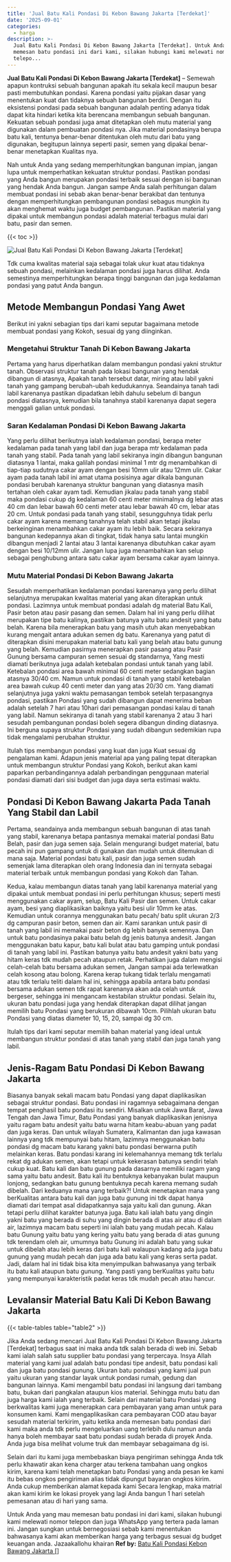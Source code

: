 ```yaml
---
title: 'Jual Batu Kali Pondasi Di Kebon Bawang Jakarta [Terdekat]'
date: '2025-09-01'
categories:
  - harga
description: >-
  Jual Batu Kali Pondasi Di Kebon Bawang Jakarta [Terdekat]. Untuk Anda yang mau
  memesan batu pondasi ini dari kami, silakan hubungi kami melewati nomor
  telepo...
---
```


**Jual Batu Kali Pondasi Di Kebon Bawang Jakarta \[Terdekat\]** – Semewah apapun kontruksi sebuah bangunan apakah itu sekala kecil maupun besar pasti membutuhkan pondasi. Karena pondasi yaitu pijakan dasar yang menentukan kuat dan tidaknya sebuah bangunan berdiri. Dengan itu eksistensi pondasi pada sebuah bangunan adalah penting adanya tidak dapat kita hindari ketika kita berencana membangun sebuah bangunan. Kekuatan sebuah pondasi juga amat ditetapkan oleh mutu material yang digunakan dalam pembuatan pondasi nya. Jika material pondasinya berupa batu kali, tentunya benar-benar ditentukan oleh mutu dari batu yang digunakan, begitupun lainnya seperti pasir, semen yang dipakai benar-benar menetapkan Kualitas nya.

Nah untuk Anda yang sedang memperhitungkan bangunan impian, jangan lupa untuk memperhatikan kekuatan struktur pondasi. Pastikan pondasi yang Anda bangun merupakan pondasi terbaik sesuai dengan isi bangunan yang hendak Anda bangun. Jangan sampe Anda salah perhitungan dalam membuat pondasi ini sebab akan benar-benar berakibat dan tentunya dengan memperhitungkan pembangunan pondasi sebagus mungkin itu akan menghemat waktu juga budget pembangunan. Pastikan material yang dipakai untuk membangun pondasi adalah material terbagus mulai dari batu, pasir dan semen.

{{< toc >}}

![Jual Batu Kali Pondasi Di Kebon Bawang Jakarta [Terdekat]](/images/jual-batu-kali-34.png)

Tdk cuma kwalitas material saja sebagai tolak ukur kuat atau tidaknya sebuah pondasi, melainkan kedalaman pondasi juga harus dilihat. Anda semestinya memperhitungkan berapa tinggi bangunan dan juga kedalaman pondasi yang patut Anda bangun.

## Metode Membangun Pondasi Yang Awet

Berikut ini yakni sebagian tips dari kami seputar bagaimana metode membuat pondasi yang Kokoh, sesuai dg yang diinginkan.

### Mengetahui Struktur Tanah Di Kebon Bawang Jakarta

Pertama yang harus diperhatikan dalam membangun pondasi yakni struktur tanah. Observasi struktur tanah pada lokasi bangunan yang hendak dibangun di atasnya, Apakah tanah tersebut datar, miring atau labil yakni tanah yang gampang berubah-ubah kedudukannya. Seandainya tanah tadi labil karenanya pastikan dipadatkan lebih dahulu sebelum di bangun pondasi diatasnya, kemudian bila tanahnya stabil karenanya dapat segera menggali galian untuk pondasi.

### Saran Kedalaman Pondasi Di Kebon Bawang Jakarta

Yang perlu dilihat berikutnya ialah kedalaman pondasi, berapa meter kedalaman pada tanah yang labil dan juga berapa mtr kedalaman pada tanah yang stabil. Pada tanah yang labil sekiranya ingin dibangun bangunan diatasnya 1 lantai, maka galilah pondasi minimal 1 mtr dg menambahkan di tiap-tiap sudutnya cakar ayam dengan besi 10mm ulir atau 12mm ulir. Cakar ayam pada tanah labil ini amat utama posisinya agar dikala bangunan pondasi berubah karenanya struktur bangunan yang diatasnya masih tertahan oleh cakar ayam tadi. Kemudian jikalau pada tanah yang stabil maka pondasi cukup dg kedalaman 60 centi meter minimalnya dg lebar atas 40 cm dan lebar bawah 60 centi meter atau lebar bawah 40 cm, lebar atas 20 cm. Untuk pondasi pada tanah yang stabil, sesungguhnya tidak perlu cakar ayam karena memang tanahnya telah stabil akan tetapi jikalau berkeinginan menambahkan cakar ayam itu lebih baik. Secara sekiranya bangunan kedepannya akan di tingkat, tidak hanya satu lantai mungkin dibangun menjadi 2 lantai atau 3 lantai karenanya dibutuhkan cakar ayam dengan besi 10/12mm ulir. Jangan lupa juga menambahkan kan selup sebagai penghubung antara satu cakar ayam bersama cakar ayam lainnya.

### Mutu Material Pondasi Di Kebon Bawang Jakarta

Sesudah memperhatikan kedalaman pondasi karenanya yang perlu dilihat selanjutnya merupakan kwalitas material yang akan diterapkan untuk pondasi. Lazimnya untuk membuat pondasi adalah dg material Batu Kali, Pasir beton atau pasir pasang dan semen. Dalam hal ini yang perlu dilihat merupakan tipe batu kalinya, pastikan batunya yaitu batu andesit yang batu belah. Karena bila menerapkan batu yang masih utuh akan menyebabkan kurang mengait antara adukan semen dg batu. Karenanya yang patut di diterapkan disini merupakan material batu kali yang belah atau batu gunung yang belah. Kemudian pasirnya menerapkan pasir pasang atau Pasir Gunung bersama campuran semen sesuai dg standarnya, Yang mesti diamati berikutnya juga adalah ketebalan pondasi untuk tanah yang labil. Ketebalan pondasi area bawah minimal 60 centi meter sedangkan bagian atasnya 30/40 cm. Namun untuk pondasi di tanah yang stabil ketebalan area bawah cukup 40 centi meter dan yang atas 20/30 cm. Yang diamati selanjutnya juga yakni waktu pemasangan tembok setelah terpasangnya pondasi, pastikan Pondasi yang sudah dibangun dapat menerima beban adalah setelah 7 hari atau 10hari dari pemasangan pondasi kalau di tanah yang labil. Namun sekiranya di tanah yang stabil karenanya 2 atau 3 hari sesudah pembangunan pondasi boleh segera dibangun dinding diatasnya. Ini berguna supaya struktur Pondasi yang sudah dibangun sedemikian rupa tidak mengalami perubahan struktur.

Itulah tips membangun pondasi yang kuat dan juga Kuat sesuai dg pengalaman kami. Adapun jenis material apa yang paling tepat diterapkan untuk membangun struktur Pondasi yang Kokoh, berikut akan kami paparkan perbandingannya adalah perbandingan penggunaan material pondasi diamati dari sisi budget dan juga daya serta estimasi waktu.

## Pondasi Di Kebon Bawang Jakarta Pada Tanah Yang Stabil dan Labil

Pertama, seandainya anda membangun sebuah bangunan di atas tanah yang stabil, karenanya betapa pantasnya memakai material pondasi Batu Belah, pasir dan juga semen saja. Selain mengurangi budget material, batu pecah ini pun gampang untuk di gunakan dan mudah untuk ditemukan di mana saja. Material pondasi batu kali, pasir dan juga semen sudah semenjak lama diterapkan oleh orang Indonesia dan ini ternyata sebagai material terbaik untuk membangun pondasi yang Kokoh dan Tahan.

Kedua, kalau membangun diatas tanah yang labil karenanya material yang dipakai untuk membuat pondasi ini perlu perhitungan khusus; seperti mesti menggunakan cakar ayam, selup, Batu Kali Pasir dan semen. Untuk cakar ayam, besi yang diaplikasikan baiknya yaitu besi ulir 10mm ke atas. Kemudian untuk corannya menggunakan batu pecah/ batu split ukuran 2/3 dg campuran pasir beton, semen dan air. Kami sarankan untuk pasir di tanah yang labil ini memakai pasir beton dg lebih banyak semennya. Dan untuk batu pondasinya pakai batu belah dg jenis batunya andesit. Jangan menggunakan batu kapur, batu kali bulat atau batu gamping untuk pondasi di tanah yang labil ini. Pastikan batunya yaitu batu andesit yakni batu yang hitam keras tdk mudah pecah ataupun retak. Perhatikan juga dalam mengisi celah-celah batu bersama adukan semen, Jangan sampai ada terlewatkan celah kosong atau bolong. Karena kerap tukang tidak terlalu mengamati atau tdk terlalu teliti dalam hal ini, sehingga apabila antara batu pondasi bersama adukan semen tdk rapat karenanya akan ada celah untuk bergeser, sehingga ini mengancam kestabilan struktur pondasi. Selain itu, ukuran batu pondasi juga yang hendak diterapkan dapat dilihat jangan memilih batu Pondasi yang berukuran dibawah 10cm. Pilihlah ukuran batu Pondasi yang diatas diameter 10, 15, 20, sampai dg 30 cm.

Itulah tips dari kami seputar memilih bahan material yang ideal untuk membangun struktur pondasi di atas tanah yang stabil dan juga tanah yang labil.

## Jenis-Ragam Batu Pondasi Di Kebon Bawang Jakarta

Biasanya banyak sekali macam batu Pondasi yang dapat diaplikasikan sebagai struktur pondasi. Batu pondasi ini ragamnya sebagaimana dengan tempat penghasil batu pondasi itu sendiri. Misalkan untuk Jawa Barat, Jawa Tengah dan Jawa Timur, Batu Pondasi yang banyak diaplikasikan jenisnya yaitu ragam batu andesit yaitu batu warna hitam keabu-abuan yang padat dan juga keras. Dan untuk wilayah Sumatera, Kalimantan dan juga kawasan lainnya yang tdk mempunyai batu hitam, lazimnya menggunakan batu pondasi dg macam batu karang yakni batu pondasi berwarna putih melainkan keras. Batu pondasi karang ini kelemahannya memang tdk terlalu rekat dg adukan semen, akan tetapi untuk kekerasan batunya sendiri telah cukup kuat. Batu kali dan batu gunung pada dasarnya memiliki ragam yang sama yaitu batu andesit. Batu kali itu bentuknya kebanyakan bulat maupun lonjong, sedangkan batu gunung bentuknya pecah karena memang sudah dibelah. Dari keduanya mana yang terbaik?! Untuk menetapkan mana yang berKualitas antara batu kali dan juga batu gunung ini tdk dapat hanya diamati dari tempat asal didapatkannya saja yaitu kali dan gunung. Akan tetapi perlu dilihat karakter batunya juga. Batu kali ialah batu yang dingin yakni batu yang berada di suhu yang dingin berada di atas air atau di dalam air, lazimnya macam batu seperti ini ialah batu yang mudah pecah. Kalau batu Gunung yaitu batu yang kering yaitu batu yang berada di atas gunung tdk terendam oleh air, umumnya batu Gunung ini adalah batu yang sukar untuk dibelah atau lebih keras dari batu kali walaupun kadang ada juga batu gunung yang mudah pecah dan juga ada batu kali yang keras serta padat. Jadi, dalam hal ini tidak bisa kita menyimpulkan bahwasanya yang terbaik itu batu kali ataupun batu gunung. Yang pasti yang berKualitas yaitu batu yang mempunyai karakteristik padat keras tdk mudah pecah atau hancur.

## Levalansir Material Batu Kali Di Kebon Bawang Jakarta

{{< table-tables table="table2" >}}

Jika Anda sedang mencari Jual Batu Kali Pondasi Di Kebon Bawang Jakarta \[Terdekat\] terbagus saat ini maka anda tdk salah berada di web ini. Sebab kami ialah salah satu supplier batu pondasi yang terpercaya. Insya Allah material yang kami jual adalah batu pondasi tipe andesit, batu pondasi kali dan juga batu pondasi gunung. Ukuran batu pondasi yang kami jual pun yaitu ukuran yang standar layak untuk pondasi rumah, gedung dan bangunan lainnya. Kami mengambil batu pondasi ini langsung dari tambang batu, bukan dari pangkalan ataupun kios material. Sehingga mutu batu dan juga harga kami ialah yang terbaik. Selain dari material batu Pondasi yang berkwalitas kami juga menerapkan cara pembayaran yang aman untuk para konsumen kami. Kami mengaplikasikan cara pembayaran COD atau bayar sesudah material terkirim, yaitu ketika anda memesan batu pondasi dari kami maka anda tdk perlu mengeluarkan uang terlebih dulu namun anda hanya boleh membayar saat batu pondasi sudah berada di proyek Anda. Anda juga bisa melihat volume truk dan membayar sebagaimana dg isi.

Selain dari itu kami juga membebaskan biaya pengiriman sehingga Anda tdk perlu khawatir akan kena charger atau terkena tambahan uang ongkos kirim, karena kami telah menetapkan batu Pondasi yang anda pesan ke kami itu bebas ongkos pengiriman alias tidak dipungut bayaran ongkos kirim. Anda cukup memberikan alamat kepada kami Secara lengkap, maka matrial akan kami kirim ke lokasi proyek yang lagi Anda bangun 1 hari setelah pemesanan atau di hari yang sama.

Untuk Anda yang mau memesan batu pondasi ini dari kami, silakan hubungi kami melewati nomor telepon dan juga WhatsApp yang tertera pada laman ini. Jangan sungkan untuk bernegosiasi sebab kami menentukan bahwasanya kami akan memberikan harga yang terbagus sesuai dg budget keuangan anda. Jazaakallohu khairan
**Ref by:** [Batu Kali Pondasi Kebon Bawang Jakarta []](https://id.wikipedia.org/wiki/Batu)
